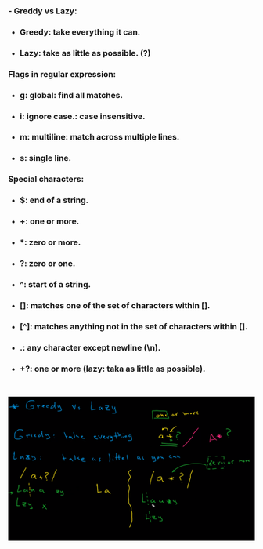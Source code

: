 ### - Greddy vs Lazy:
- ### Greedy: take everything it can.
- ### Lazy: take as little as possible. (?)


### Flags in regular expression:
- ### g: global: find all matches.
- ### i: ignore case.: case insensitive.
- ### m: multiline: match across multiple lines.
- ### s: single line.

### Special characters:
- ### $: end of a string.
- ### +: one or more.
- ### *: zero or more.
- ### ?: zero or one.
- ### ^: start of a string.
- ### []: matches one of the set of characters within [].
- ### [^]: matches anything not in the set of characters within [].
- ### .: any character except newline (\n).
- ### +?: one or more (lazy: taka as little as possible).


<br />


![1](images/1.png)